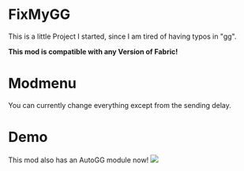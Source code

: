 # FixMyGG

This is a little Project I started, since I am tired of having typos in "gg".

__This mod is compatible with any Version of Fabric!__

# Modmenu
You can currently change everything except from the sending delay.

# Demo
This mod also has an AutoGG module now!
![](https://i.imgur.com/UoYjhv8.gif)
